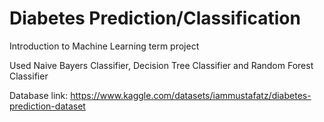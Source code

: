 # Diabetes Prediction/Classification
Introduction to Machine Learning term project

Used Naive Bayers Classifier, Decision Tree Classifier and Random Forest Classifier

Database link: https://www.kaggle.com/datasets/iammustafatz/diabetes-prediction-dataset
